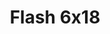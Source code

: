 ---
layout: episodios
title: "Flash 6x18"
url_serie_padre: 'flash/temporada-6'
category: 'series'
capitulo: 'yes'
anio: '2019'
prev: 'capitulo-17'
proximo: 'capitulo-19'
sandbox: allow-same-origin allow-forms
idioma: 'Subtitulado'
calidad: 'Full HD'
fuente: 'cueva'
reproductores_otros: ["https://gdriveplayer.me/embed2.php?link=l6nOBr7mQUesHFn3DW3CnAd%252FMtLXNvXlmgxCsmMbeH3RYWkliWPS8XANKFDL7VojxKJPoSoa2ch%252FXw6uHIFKZhjAixNynNu0EILj0qYSzz7prWjC%252B9DEbrVNjyLelS6z5wzuWz6cRkZ7wMU18rN8fzoNHna%252Bipgd0kTyca2vTbUD5Sz44zRA8GdG0fmc91pnF1DVW9CoaZpRW1QgQg0bZI","Subtitulado","https://player.premiumstream.live/player.php?id=Mzc2Mw&sub=https://sub.cuevana2.io/vtt-sub/sub7/The.Flash.2014.S06E18.vtt","Subtitulado","https://api.cuevana3.io/stream/index.php?file=ek5lbm9xYWNrS0xYMTZLa2xNbkdvY3ZTb3BtZng4TGp6ZFpobGFMUGtOelcwcUZmbWRIVzRkakVuS0JnbEplcG1KUnNZSlRTMGViVTBxZGdsdEhPb3J1WG40RnNsOE9qcWFlc1lLRFNsYkxVMHFhbWt0YmE0OG1ncHBlbHk4WT0","Subtitulado","https://mstream.space/qs3mspbskgrn","Subtitulado"]
reproductores_fembed: ["https://feurl.com/v/rg86wbeew4rng33","Subtitulado","https://fembed.live/v/60k-qi00gqq0n65","Subtitulado","https://feurl.com/v/-zj23hpp27k13zm","Subtitulado"]
reproductor: fembed
clasificacion: '+5'
tags:
- Ciencia-Ficcion
---